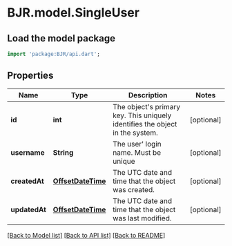 # BJR.model.SingleUser

## Load the model package
```dart
import 'package:BJR/api.dart';
```

## Properties
Name | Type | Description | Notes
------------ | ------------- | ------------- | -------------
**id** | **int** | The object's primary key. This uniquely identifies the object in the system. | [optional] 
**username** | **String** | The user' login name. Must be unique | [optional] 
**createdAt** | [**OffsetDateTime**](OffsetDateTime.md) | The UTC date and time that the object was created. | [optional] 
**updatedAt** | [**OffsetDateTime**](OffsetDateTime.md) | The UTC date and time that the object was last modified. | [optional] 

[[Back to Model list]](../README.md#documentation-for-models) [[Back to API list]](../README.md#documentation-for-api-endpoints) [[Back to README]](../README.md)


